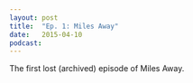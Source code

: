 ```yaml
---
layout: post
title:  "Ep. 1: Miles Away"
date:   2015-04-10
podcast:
---
```


The first lost (archived) episode of Miles Away. 

